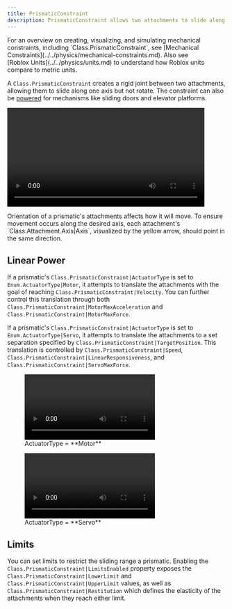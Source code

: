 ```yaml
---
title: PrismaticConstraint
description: PrismaticConstraint allows two attachments to slide along one axis but not rotate, with optional assigned power for mechanisms like sliding doors and elevator platforms.
---
```


<Alert severity="info">
For an overview on creating, visualizing, and simulating mechanical constraints, including `Class.PrismaticConstraint`, see [Mechanical Constraints](../../physics/mechanical-constraints.md). Also see [Roblox&nbsp;Units](../../physics/units.md) to understand how Roblox units compare to metric units.
</Alert>

A `Class.PrismaticConstraint` creates a rigid joint between two attachments, allowing them to slide along one axis but not rotate. The constraint can also be [powered](#linear-power) for mechanisms like sliding doors and elevator platforms.

<video controls src="../../assets/physics/constraints/Prismatic-Demo.mp4" width="90%" alt="Demo video of PrismaticConstraint"></video>

<Alert severity="info">
Orientation of a prismatic's attachments affects how it will move. To ensure movement occurs along the desired axis, each attachment's `Class.Attachment.Axis|Axis`, visualized by the yellow arrow, should point in the same direction.
</Alert>

## Linear Power

If a prismatic's `Class.PrismaticConstraint|ActuatorType` is set to `Enum.ActuatorType|Motor`, it attempts to translate the attachments with the goal of reaching `Class.PrismaticConstraint|Velocity`. You can further control this translation through both `Class.PrismaticConstraint|MotorMaxAcceleration` and `Class.PrismaticConstraint|MotorMaxForce`.

If a prismatic's `Class.PrismaticConstraint|ActuatorType` is set to `Enum.ActuatorType|Servo`, it attempts to translate the attachments to a set separation specified by `Class.PrismaticConstraint|TargetPosition`. This translation is controlled by `Class.PrismaticConstraint|Speed`, `Class.PrismaticConstraint|LinearResponsiveness`, and `Class.PrismaticConstraint|ServoMaxForce`.

<GridContainer numColumns="2">
  <figure>
    <video controls src="../../assets/physics/constraints/Prismatic-ActuatorType-Motor.mp4" alt="Video showing linear power configured for motor behavior"></video>
    <figcaption>ActuatorType = **Motor**</figcaption>
  </figure>
  <figure>
    <video controls src="../../assets/physics/constraints/Prismatic-ActuatorType-Servo.mp4" alt="Video showing linear power configured for servo behavior"></video>
    <figcaption>ActuatorType = **Servo**</figcaption>
  </figure>
</GridContainer>

## Limits

You can set limits to restrict the sliding range a prismatic. Enabling the `Class.PrismaticConstraint|LimitsEnabled` property exposes the `Class.PrismaticConstraint|LowerLimit` and `Class.PrismaticConstraint|UpperLimit` values, as well as `Class.PrismaticConstraint|Restitution` which defines the elasticity of the attachments when they reach either limit.
